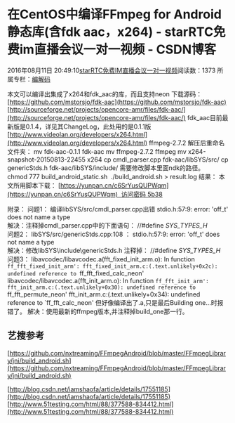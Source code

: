 # 在CentOS中编译FFmpeg for Android静态库(含fdk aac，x264) - starRTC免费im直播会议一对一视频 - CSDN博客
2016年08月11日 20:49:10[starRTC免费IM直播会议一对一视频](https://me.csdn.net/elesos)阅读数：1373
所属专栏：[](https://blog.csdn.net/column/details/.html)[编解码](https://blog.csdn.net/column/details/12721.html)

本文可以编译出集成了x264和fdk_aac的库，而且支持neon
下载源码：
[https://github.com/mstorsjo/fdk-aac](https://github.com/mstorsjo/fdk-aac)
[http://sourceforge.net/projects/opencore-amr/files/fdk-aac/](http://sourceforge.net/projects/opencore-amr/files/fdk-aac/)
fdk_aac目前最新版是0.1.4，详见其ChangeLog，此处用的是0.1.1版
[http://www.videolan.org/developers/x264.html](http://www.videolan.org/developers/x264.html)
ffmpeg-2.7.2
解压后重命名文件夹：
mv fdk-aac-0.1.1 fdk-aac
mv ffmpeg-2.7.2 ffmpeg
mv x264-snapshot-20150813-22455 x264 
cp  cmdl_parser.cpp fdk-aac/libSYS/src/
cp genericStds.h fdk-aac/libSYS/include/
需要修改脚本里面ndk的路径。
chmod 777 build_android_static.sh 
./build_android.sh > result.log
结果：
本文所用脚本下载：
[https://yunpan.cn/c6SrYusQUPWqm](https://yunpan.cn/c6SrYusQUPWqm)  访问密码 5b38

附录：
问题1：
编译libSYS/src/cmdl_parser.cpp出错
stdio.h:57:9: error: 'off_t' does not name a type  
解决：注释掉cmdl_parser.cpp中的下面语句：
//#define _SYS_TYPES_H_  
问题2：
libSYS/src/genericStds.cpp:108 ： stdio.h:57:9: error: 'off_t' does not name a type  
解决：修改libSYS\include\genericStds.h
注释掉：
//#define _SYS_TYPES_H_  
问题3：
libavcodec/libavcodec.a(fft_fixed_init_arm.o): In function `ff_fft_fixed_init_arm':
fft_fixed_init_arm.c:(.text.unlikely+0x2c): undefined reference to `ff_fft_fixed_calc_neon'
libavcodec/libavcodec.a(fft_init_arm.o): In function `ff_fft_init_arm':
fft_init_arm.c:(.text.unlikely+0x30): undefined reference to `ff_fft_permute_neon'
fft_init_arm.c:(.text.unlikely+0x34): undefined reference to `ff_fft_calc_neon'
但好像编译出了.a,只是最后Building one...时报错了。
解决：使用最新的ffmpeg版本,并注释掉build_one那一行。
## 艺搜参考
[https://github.com/nxtreaming/FFmpegAndroid/blob/master/FFmpegLibrary/jni/build_android.sh](https://github.com/nxtreaming/FFmpegAndroid/blob/master/FFmpegLibrary/jni/build_android.sh)

[http://blog.csdn.net/iamshaofa/article/details/17551185](http://blog.csdn.net/iamshaofa/article/details/17551185)
[http://www.51testing.com/html/88/377588-834412.html](http://www.51testing.com/html/88/377588-834412.html)
